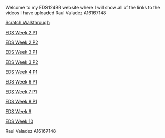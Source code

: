 Welcome to my EDS124BR website where I will show all of the links to the videos I have uploaded
 Raul Valadez A16167148

[Scratch Walkthrough](https://www.youtube.com/watch?v=Cv4nFVUKwYo)

[EDS Week 2 P1](https://youtu.be/h3Pj7KmSSqA)

[EDS Week 2 P2](https://youtu.be/Vr5RQKzQDLE)

[EDS Week 3 P1](https://youtu.be/6UfCuXtYIVI)

[EDS Week 3 P2](https://youtu.be/T5R13UWsN-o)

[EDS Week 4 P1](https://youtu.be/eVTAlwzujgs)

[EDS Week 6 P1](https://youtu.be/AMJEAUHtwYs)

[EDS Week 7 P1](https://youtu.be/vJC0U1SV-yc)

[EDS Week 8 P1](https://youtu.be/z2Y4a60Rwnw)

[EDS Week 9](https://youtu.be/Ti7wtU0Cxpc)

[EDS Week 10](https://youtu.be/m0jU2FgWwfI)



 Raul Valadez A16167148
